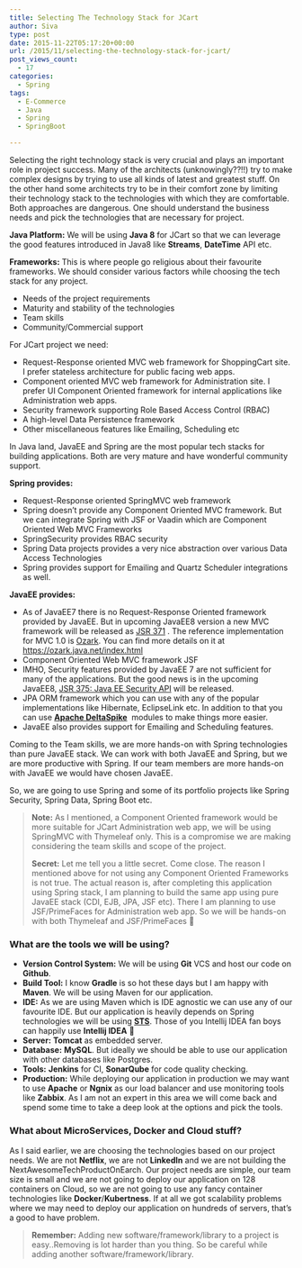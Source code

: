 ```yaml
---
title: Selecting The Technology Stack for JCart
author: Siva
type: post
date: 2015-11-22T05:17:20+00:00
url: /2015/11/selecting-the-technology-stack-for-jcart/
post_views_count:
  - 17
categories:
  - Spring
tags:
  - E-Commerce
  - Java
  - Spring
  - SpringBoot

---
```

Selecting the right technology stack is very crucial and plays an important role in project success. Many of the architects (unknowingly??!!) try to make complex designs by trying to use all kinds of latest and greatest stuff. On the other hand some architects try to be in their comfort zone by limiting their technology stack to the technologies with which they are comfortable. Both approaches are dangerous. One should understand the business needs and pick the technologies that are necessary for project.

**Java Platform:** We will be using **Java 8** for JCart so that we can leverage the good features introduced in Java8 like **Streams**, **DateTime** API etc.

**Frameworks:** This is where people go religious about their favourite frameworks. We should consider various factors while choosing the tech stack for any project.

  * Needs of the project requirements
  * Maturity and stability of the technologies
  * Team skills
  * Community/Commercial support

For JCart project we need:

  * Request-Response oriented MVC web framework for ShoppingCart site. I prefer stateless architecture for public facing web apps.
  * Component oriented MVC web framework for Administration site. I prefer UI Component Oriented framework for internal applications like Administration web apps.
  * Security framework supporting Role Based Access Control (RBAC)
  * A high-level Data Persistence framework
  * Other miscellaneous features like Emailing, Scheduling etc

In Java land, JavaEE and Spring are the most popular tech stacks for building applications. Both are very mature and have wonderful community support.

**Spring provides:**

  * Request-Response oriented SpringMVC web framework
  * Spring doesn&#8217;t provide any Component Oriented MVC framework. But we can integrate Spring with JSF or Vaadin which are Component Oriented Web MVC Frameworks
  * SpringSecurity provides RBAC security
  * Spring Data projects provides a very nice abstraction over various Data Access Technologies
  * Spring provides support for Emailing and Quartz Scheduler integrations as well.

**JavaEE provides:**

  * As of JavaEE7 there is no Request-Response Oriented framework provided by JavaEE. But in upcoming JavaEE8 version a new MVC framework will be released as <a href="https://jcp.org/en/jsr/detail?id=371" target="_blank">JSR 371</a> . The reference implementation for MVC 1.0 is <a href="https://ozark.java.net/index.html" target="_blank">Ozark</a>. You can find more details on it at <a href="https://ozark.java.net/index.html" target="_blank">https://ozark.java.net/index.html</a>
  * Component Oriented Web MVC framework JSF
  * IMHO, Security features provided by JavaEE 7 are not sufficient for many of the applications. But the good news is in the upcoming JavaEE8, <a href="https://jcp.org/en/jsr/detail?id=375" target="_blank">JSR 375: Java EE Security API</a> will be released.
  * JPA ORM framework which you can use with any of the popular implementations like Hibernate, EclipseLink etc. In addition to that you can use **<a href="https://deltaspike.apache.org/" target="_blank">Apache DeltaSpike</a>**  modules to make things more easier.
  * JavaEE also provides support for Emailing and Scheduling features.

Coming to the Team skills, we are more hands-on with Spring technologies than pure JavaEE stack. We can work with both JavaEE and Spring, but we are more productive with Spring. If our team members are more hands-on with JavaEE we would have chosen JavaEE.

So, we are going to use Spring and some of its portfolio projects like Spring Security, Spring Data, Spring Boot etc.

> **Note:** As I mentioned, a Component Oriented framework would be more suitable for JCart Administration web app, we will be using SpringMVC with Thymeleaf only. This is a compromise we are making considering the team skills and scope of the project.
> 
> **Secret:** Let me tell you a little secret. Come close. The reason I mentioned above for not using any Component Oriented Frameworks is not true. The actual reason is, after completing this application using Spring stack, I am planning to build the same app using pure JavaEE stack (CDI, EJB, JPA, JSF etc). There I am planning to use JSF/PrimeFaces for Administration web app. So we will be hands-on with both Thymeleaf and JSF/PrimeFaces 🙂

### What are the tools we will be using?

  * **Version Control System:** We will be using **Git** VCS and host our code on **Github**.
  * **Build Tool:** I know **Gradle** is so hot these days but I am happy with **Maven**. We will be using Maven for our application.
  * **IDE:** As we are using Maven which is IDE agnostic we can use any of our favourite IDE. But our application is heavily depends on Spring technologies we will be using **<a href="https://spring.io/tools/sts" target="_blank">STS</a>**. Those of you Intellij IDEA fan boys can happily use **Intellij IDEA** 🙂
  * **Server:** **Tomcat** as embedded server.
  * **Database:** **MySQL**. But ideally we should be able to use our application with other databases like Postgres.
  * **Tools:** **Jenkins** for CI, **SonarQube** for code quality checking.
  * **Production:** While deploying our application in production we may want to use **Apache** or **Ngnix** as our load balancer and use monitoring tools like **Zabbix**. As I am not an expert in this area we will come back and spend some time to take a deep look at the options and pick the tools.

### What about MicroServices, Docker and Cloud stuff?

As I said earlier, we are choosing the technologies based on our project needs. We are not **Netflix**, we are not **LinkedIn** and we are not building the NextAwesomeTechProductOnEarch. Our project needs are simple, our team size is small and we are not going to deploy our application on 128 containers on Cloud, so we are not going to use any fancy container technologies like **Docker**/**Kubertness**. If at all we got scalability problems where we may need to deploy our application on hundreds of servers, that&#8217;s a good to have problem.

> **Remember:** Adding new software/framework/library to a project is easy..Removing is lot harder than you thing. So be careful while adding another software/framework/library.